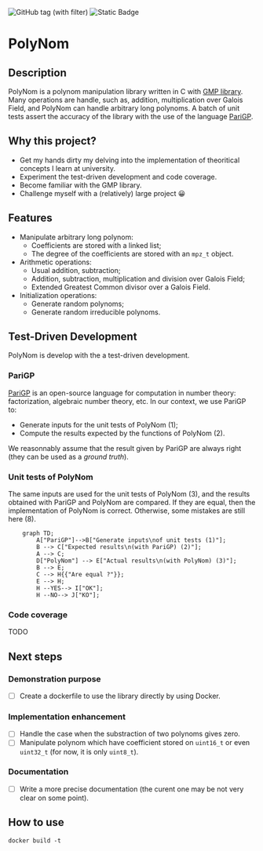 ![GitHub tag (with filter)](https://img.shields.io/github/v/tag/groumage/PolynomArithmetic) ![Static Badge](https://img.shields.io/badge/code_coverage-75%25-yellow)

# PolyNom

## Description

PolyNom is a polynom manipulation library written in C with [GMP library](https://gmplib.org/). Many operations are handle, such as, addition, multiplication over Galois Field, and PolyNom can handle arbitrary long polynoms. A batch of unit tests assert the accuracy of the library with the use of the language [PariGP](https://pari.math.u-bordeaux.fr/).

## Why this project?

- Get my hands dirty my delving into the implementation of theoritical concepts I learn at university. 
- Experiment the test-driven development and code coverage.
- Become familiar with the GMP library.
- Challenge myself with a (relatively) large project :grinning:

## Features

- Manipulate arbitrary long polynom:
    - Coefficients are stored with a linked list;
    - The degree of the coefficients are stored with an `mpz_t` object.
- Arithmetic operations:
    - Usual addition, subtraction;
    - Addition, subtraction, multiplication and division over Galois Field;
    - Extended Greatest Common divisor over a Galois Field.
- Initialization operations:
    - Generate random polynoms;
    - Generate random irreducible polynoms.

## Test-Driven Development

PolyNom is develop with the a test-driven development.

### PariGP

[PariGP](https://pari.math.u-bordeaux.fr/) is an open-source language for computation in number theory: factorization, algebraic number theory, etc. In our context, we use PariGP to:

- Generate inputs for the unit tests of PolyNom (1);
- Compute the results expected by the functions of PolyNom (2).

We reasonnably assume that the result given by PariGP are always right (they can be used as a *ground truth*).

### Unit tests of PolyNom

The same inputs are used for the unit tests of PolyNom (3), and the results obtained with PariGP and PolyNom are compared. If they are equal, then the implementation of PolyNom is correct. Otherwise, some mistakes are still here (8).

```mermaid
    graph TD;
        A["PariGP"]-->B["Generate inputs\nof unit tests (1)"];
        B --> C["Expected results\n(with PariGP) (2)"];
        A --> C;
        D["PolyNom"] --> E["Actual results\n(with PolyNom) (3)"];
        B --> E;
        C --> H{{"Are equal ?"}};
        E --> H;
        H --YES--> I["OK"];
        H --NO--> J["KO"];
```

### Code coverage

TODO

## Next steps

### Demonstration purpose

- [ ] Create a dockerfile to use the library directly by using Docker.

### Implementation enhancement

- [ ] Handle the case when the substraction of two polynoms gives zero.
- [ ] Manipulate polynom which have coefficient stored on `uint16_t`  or even `uint32_t` (for now, it is only `uint8_t`).

### Documentation

- [ ] Write a more precise documentation (the curent one may be not very clear on some point).

## How to use

`docker build -t `